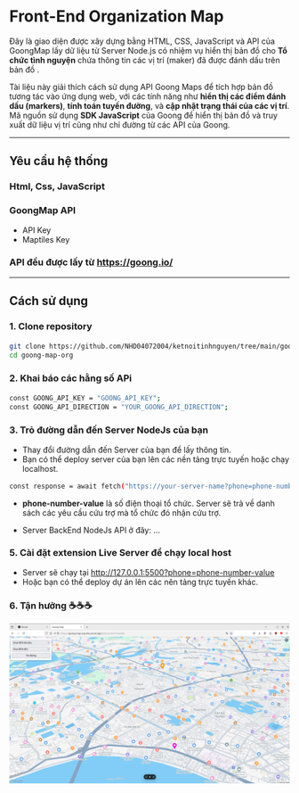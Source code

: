 # Front-End Organization Map

Đây là giao diện được xây dựng bằng HTML, CSS, JavaScript và API của GoongMap lấy dữ liệu từ Server Node.js có nhiệm vụ hiển thị bản đồ cho **Tổ chức tình nguyện** chứa thông tin các vị trí (maker) đã được đánh dấu trên bản đồ .

Tài liệu này giải thích cách sử dụng API Goong Maps để tích hợp bản đồ tương tác vào ứng dụng web, với các tính năng như **hiển thị các điểm đánh dấu (markers)**, **tính toán tuyến đường**, và **cập nhật trạng thái của các vị trí**. Mã nguồn sử dụng **SDK JavaScript** của Goong để hiển thị bản đồ và truy xuất dữ liệu vị trí cũng như chỉ đường từ các API của Goong.

---

## Yêu cầu hệ thống

### Html, Css, JavaScript

### GoongMap API
- API Key
- Maptiles Key

### API đều được lấy từ https://goong.io/

---

## Cách sử dụng

### 1. Clone repository

```bash
git clone https://github.com/NHD04072004/ketnoitinhnguyen/tree/main/goong-map-org
cd goong-map-org
```
### 2. Khai báo các hằng số  APi

```bash
const GOONG_API_KEY = "GOONG_API_KEY";
const GOONG_API_DIRECTION = "YOUR_GOONG_API_DIRECTION";
```

### 3. Trỏ đường dẫn đến Server NodeJs của bạn
- Thay đổi đường dẫn đến Server của bạn để lấy thông tin.
- Bạn có thể deploy server của bạn lên các nền tảng trực tuyến hoặc chạy localhost.
```bash
const response = await fetch("https://your-server-name?phone=phone-number-value");
```

- **phone-number-value** là số điện thoại tổ chức. Server sẽ trả về danh sách các yêu cầu cứu trợ mà tổ chức đó nhận cứu trợ.

- Server BackEnd NodeJs API ở đây: ...

### 5. Cài đặt extension **Live Server** để chạy local host
- Server sẽ chạy tại http://127.0.0.1:5500?phone=phone-number-value
- Hoặc bạn có thể deploy dự án lên các nên tảng trực tuyến khác.

### 6. Tận hưởng ☕☕☕
<p align="center">
    <img src="https://github.com/NHD04072004/ketnoitinhnguyen/blob/main/docs/images/org-map.png?raw=true">
</p>